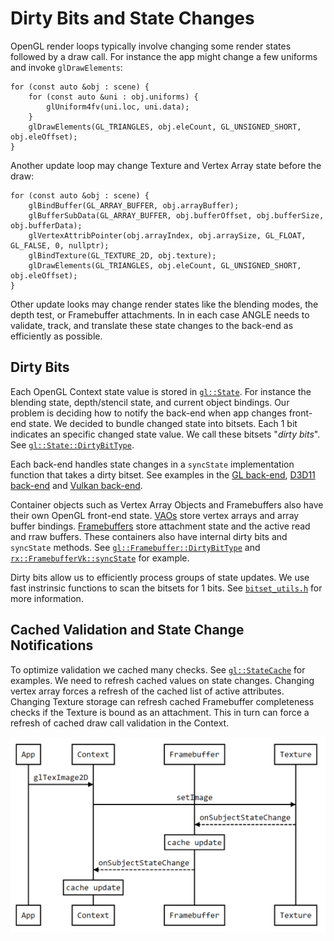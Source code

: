 # Dirty Bits and State Changes

OpenGL render loops typically involve changing some render states followed by
a draw call. For instance the app might change a few uniforms and invoke
`glDrawElements`:

```
for (const auto &obj : scene) {
    for (const auto &uni : obj.uniforms) {
        glUniform4fv(uni.loc, uni.data);
    }
    glDrawElements(GL_TRIANGLES, obj.eleCount, GL_UNSIGNED_SHORT, obj.eleOffset);
}
```

Another update loop may change Texture and Vertex Array state before the draw:

```
for (const auto &obj : scene) {
    glBindBuffer(GL_ARRAY_BUFFER, obj.arrayBuffer);
    glBufferSubData(GL_ARRAY_BUFFER, obj.bufferOffset, obj.bufferSize, obj.bufferData);
    glVertexAttribPointer(obj.arrayIndex, obj.arraySize, GL_FLOAT, GL_FALSE, 0, nullptr);
    glBindTexture(GL_TEXTURE_2D, obj.texture);
    glDrawElements(GL_TRIANGLES, obj.eleCount, GL_UNSIGNED_SHORT, obj.eleOffset);
}
```

Other update looks may change render states like the blending modes, the depth
test, or Framebuffer attachments. In in each case ANGLE needs to validate,
track, and translate these state changes to the back-end as efficiently as
possible.

## Dirty Bits

Each OpenGL Context state value is stored in
[`gl::State`](../src/libANGLE/State.h). For instance the blending state,
depth/stencil state, and current object bindings. Our problem is deciding how
to notify the back-end when app changes front-end state. We decided to bundle
changed state into bitsets. Each 1 bit indicates an specific changed state
value. We call these bitsets "*dirty bits*". See
[`gl::State::DirtyBitType`](https://chromium.googlesource.com/angle/angle/+/5f662c0042703344eb0eef6d1c123e902e3aefbf/src/libANGLE/State.h#483).

Each back-end handles state changes in a `syncState` implementation function that takes a
dirty bitset. See examples in the
[GL back-end](https://chromium.googlesource.com/angle/angle/+/5f662c0042703344eb0eef6d1c123e902e3aefbf/src/libANGLE/renderer/gl/StateManagerGL.cpp#1576),
[D3D11 back-end](https://chromium.googlesource.com/angle/angle/+/5f662c0042703344eb0eef6d1c123e902e3aefbf/src/libANGLE/renderer/d3d/d3d11/StateManager11.cpp#852)
and [Vulkan back-end](https://chromium.googlesource.com/angle/angle/+/5f662c0042703344eb0eef6d1c123e902e3aefbf/src/libANGLE/renderer/vulkan/ContextVk.cpp#642).

Container objects such as Vertex Array Objects and Framebuffers also have their own
OpenGL front-end state.
[VAOs](https://chromium.googlesource.com/angle/angle/+/5f662c0042703344eb0eef6d1c123e902e3aefbf/src/libANGLE/VertexArray.h#35)
store vertex arrays and array buffer bindings.
[Framebuffers](https://chromium.googlesource.com/angle/angle/+/5f662c0042703344eb0eef6d1c123e902e3aefbf/src/libANGLE/Framebuffer.h#52)
store attachment state and the active read and rraw buffers. These containers
also have internal dirty bits and `syncState` methods. See
[`gl::Framebuffer::DirtyBitType`](https://chromium.googlesource.com/angle/angle/+/5f662c0042703344eb0eef6d1c123e902e3aefbf/src/libANGLE/Framebuffer.h#319) and
[`rx::FramebufferVk::syncState`](https://chromium.googlesource.com/angle/angle/+/5f662c0042703344eb0eef6d1c123e902e3aefbf/src/libANGLE/renderer/vulkan/FramebufferVk.cpp#726) for example.

Dirty bits allow us to efficiently process groups of state updates. We use
fast instrinsic functions to scan the bitsets for 1 bits. See
[`bitset_utils.h`](../src/common/bitset_utils.h) for more information.

## Cached Validation and State Change Notifications

To optimize validation we cached many checks. See
[`gl::StateCache`](https://chromium.googlesource.com/angle/angle/+/5f662c0042703344eb0eef6d1c123e902e3aefbf/src/libANGLE/Context.h#98)
for examples. We need to refresh cached values on state changes. Changing
vertex array forces a refresh of the cached list of active attributes.
Changing Texture storage can refresh cached Framebuffer
completeness checks if the Texture is bound as an attachment. This in
turn can force a refresh of cached draw call validation in the Context.

<!-- Generated from https://bramp.github.io/js-sequence-diagrams/
participant App
participant Context
participant Framebuffer
participant Texture
App->Context: glTexImage2D
Context->Texture: setImage
Texture- ->Framebuffer: onSubjectStateChange
Note over Framebuffer: cache update
Framebuffer- ->Context: onSubjectStateChange
Note over Context: cache update
-->

![State Change Example](StateNotificationExample.png)
